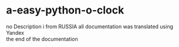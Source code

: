 # a-easy-python-o-clock
no Description
i from RUSSIA
all documentation was translated using Yandex	
the end of the documentation
